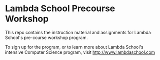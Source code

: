 # Lambda School Precourse Workshop
This repo contains the instruction material and assignments for Lambda School's pre-course workshop program.

To sign up for the program, or to learn more about Lambda School's intensive Computer Science program, visit http://www.lambdaschool.com
